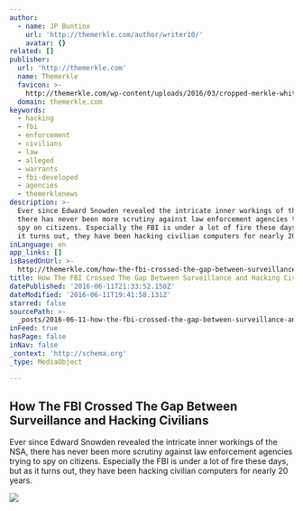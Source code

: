 ```yaml
---
author:
  - name: JP Buntinx
    url: 'http://themerkle.com/author/writer10/'
    avatar: {}
related: []
publisher:
  url: 'http://themerkle.com'
  name: Themerkle
  favicon: >-
    http://themerkle.com/wp-content/uploads/2016/03/cropped-merkle-white-1-192x192.png
  domain: themerkle.com
keywords:
  - hacking
  - fbi
  - enforcement
  - civilians
  - law
  - alleged
  - warrants
  - fbi-developed
  - agencies
  - themerklenews
description: >-
  Ever since Edward Snowden revealed the intricate inner workings of the NSA,
  there has never been more scrutiny against law enforcement agencies trying to
  spy on citizens. Especially the FBI is under a lot of fire these days, but as
  it turns out, they have been hacking civilian computers for nearly 20 years.
inLanguage: en
app_links: []
isBasedOnUrl: >-
  http://themerkle.com/how-the-fbi-crossed-the-gap-between-surveillance-and-hacking-civilians/
title: How The FBI Crossed The Gap Between Surveillance and Hacking Civilians
datePublished: '2016-06-11T21:33:52.150Z'
dateModified: '2016-06-11T19:41:58.131Z'
starred: false
sourcePath: >-
  _posts/2016-06-11-how-the-fbi-crossed-the-gap-between-surveillance-and-hacking.md
inFeed: true
hasPage: false
inNav: false
_context: 'http://schema.org'
_type: MediaObject

---
```

<article style=""><h1>How The FBI Crossed The Gap Between Surveillance and Hacking Civilians</h1><p>Ever since Edward Snowden revealed the intricate inner workings of the NSA, there has never been more scrutiny against law enforcement agencies trying to spy on citizens. Especially the FBI is under a lot of fire these days, but as it turns out, they have been hacking civilian computers for nearly 20 years.</p><img src="http://themerkle.com/wp-content/uploads/2016/06/shutterstock_301941623.jpg" /></article>